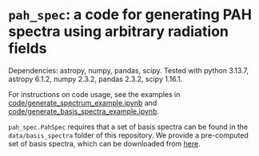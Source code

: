 # `pah_spec`: a code for generating PAH spectra using arbitrary radiation fields

Dependencies: astropy, numpy, pandas, scipy. Tested with python 3.13.7, astropy 6.1.2, numpy 2.3.2, pandas 2.3.2, scipy 1.16.1.

For instructions on code usage, see the examples in [code/generate_spectrum_example.ipynb](https://github.com/helenarichie/pah_spec/blob/main/code/generate_spectrum_example.ipynb) and [code/generate_basis_spectra_example.ipynb](https://github.com/helenarichie/pah_spec/blob/main/code/generate_basis_spectra_example.ipynb).

`pah_spec.PahSpec` requires that a set of basis spectra can be found in the `data/basis_spectra` folder of this repository. We provide a pre-computed set of basis spectra, which can be downloaded from [here](https://drive.google.com/drive/folders/11gPncUy8xFtw-FVydwUHyLua1wIMsjWB?usp=drive_link).
